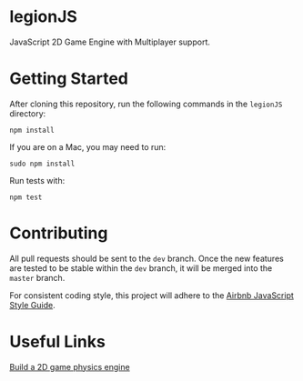 # legionJS

JavaScript 2D Game Engine with Multiplayer support.

# Getting Started

After cloning this repository, run the following commands in the `legionJS` directory:

    npm install 

If you are on a Mac, you may need to run:

    sudo npm install

Run tests with:

	npm test


# Contributing

All pull requests should be sent to the `dev` branch. Once the new features are tested to be stable within the `dev`
branch, it will be merged into the `master` branch.

For consistent coding style, this project will adhere to the [Airbnb JavaScript Style Guide](https://github.com/airbnb/javascript). 

# Useful Links

[Build a 2D game physics engine](http://www.ibm.com/developerworks/library/wa-build2dphysicsengine/)
